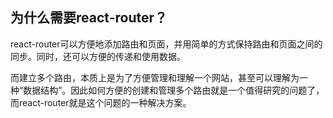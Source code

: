 ## 为什么需要react-router？

react-router可以方便地添加路由和页面，并用简单的方式保持路由和页面之间的同步。同时，还可以方便的传递和使用数据。

而建立多个路由，本质上是为了方便管理和理解一个网站，甚至可以理解为一种“数据结构”。因此如何方便的创建和管理多个路由就是一个值得研究的问题了，而react-router就是这个问题的一种解决方案。
